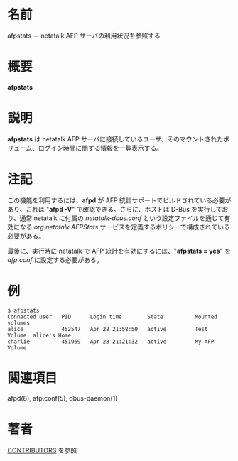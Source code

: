 # 名前

afpstats — netatalk AFP サーバの利用状況を参照する

# 概要

**afpstats**

# 説明

**afpstats** は netatalk AFP サーバに接続しているユーザ、そのマウントされたボリューム、ログイン時間に関する情報を一覧表示する。

# 注記

この機能を利用するには、**afpd** が AFP 統計サポートでビルドされている必要があり、これは "**afpd -V**"
で確認できる。さらに、ホストは D-Bus を実行しており、通常 netatalk に付属の *netatalk-dbus.conf*
という設定ファイルを通じて有効になる *org.netatalk.AFPStats* サービスを定義するポリシーで構成されている必要がある。

最後に、実行時に netatalk で AFP 統計を有効にするには、"**afpstats = yes**" を *afp.conf*
に設定する必要がある。

# 例

    $ afpstats
    Connected user   PID      Login time        State          Mounted volumes
    alice            452547   Apr 28 21:58:50   active         Test Volume, alice's Home
    charlie          451969   Apr 28 21:21:32   active         My AFP Volume

# 関連項目

afpd(8), afp.conf(5), dbus-daemon(1)

# 著者

[CONTRIBUTORS](https://netatalk.io/contributors) を参照
